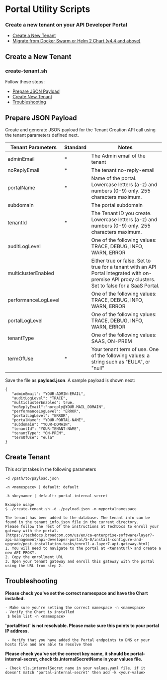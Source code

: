 # Portal Utility Scripts

### Create a new tenant on your API Developer Portal
* [Create a New Tenant ](#create-a-new-tenant)
* [Migrate from Docker Swarm or Helm 2 Chart (v4.4 and above)](portal-migration/README.md)

## Create a New Tenant
### create-tenant.sh
Follow these steps:
* [Prepare JSON Payload](#prepare-json-payload)
* [Create New Tenant](#create-tenant)
* [Troubleshooting](#troubleshooting)

## Prepare JSON Payload
Create and generate JSON payload for the Tenant Creation API call using the tenant parameters defined next. 

|Tenant Parameters|Standard|Notes|
|---|---|---|		
|adminEmail|*|The Admin email of the tenant|
|noReplyEmail|*|The tenant no-reply-email|
|portalName|*|Name of the portal. Lowercase letters (a-z) and numbers (0-9) only. 255 characters maximum.|
|subdomain| |The portal subdomain|
|tenantId|*|The Tenant ID you create. Lowercase letters (a-z) and numbers (0-9) only. 255 characters maximum.|
|auditLogLevel||One of the following values: TRACE, DEBUG, INFO, WARN, ERROR|
|multiclusterEnabled||Either true or false. Set to true for a tenant with an API Portal integrated with on-premise API proxy clusters. Set to false for a SaaS Portal.|
|performanceLogLevel||One of the following values: TRACE, DEBUG, INFO, WARN, ERROR|
|portalLogLevel||One of the following values: TRACE, DEBUG, INFO, WARN, ERROR|
|tenantType||One of the following values: SAAS, ON-PREM|
|termOfUse|*|Your tenant term of use. One of the following values: a string such as "EULA", or "null"| 

Save the file as **payload.json**. A sample payload is shown next:
```
{
   "adminEmail": "YOUR-ADMIN-EMAIL",
   "auditLogLevel": "TRACE",
   "multiclusterEnabled": true,
   "noReplyEmail":"noreply@YOUR-MAIL_DOMAIN",
   "performanceLogLevel": "ERROR",
   "portalLogLevel": "ERROR",
   "portalName": "YOUR-PORTAL-NAME",
   "subdomain": "YOUR-DOMAIN",
   "tenantId": "YOUR-TENANT-NAME",
   "tenantType": "ON-PREM",
   "termOfUse": "eula"
}
```


## Create Tenant
This script takes in the following parameters

```
-d /path/to/payload.json

-n <namespace> | default: default

-k <keyname> | default: portal-internal-secret

Example usage
$ ./create-tenant.sh -d ./payload.json -n myportalnamespace

The tenant has been added to the database. The tenant info can be found in the tenant_info.json file in the current directory.
Please follow the rest of the instructions at TechDocs to enroll your gateway with the portal.
(https://techdocs.broadcom.com/us/en/ca-enterprise-software/layer7-api-management/api-developer-portal/5-0/install-configure-and-upgrade/post-installation-tasks/enroll-a-layer7-api-gateway.html)
1. You will need to navigate to the portal at <tenantUrl> and create a new API PROXY. 
2. Copy the enrollment URL
3. Open your tenant gateway and enroll this gateway with the portal using the URL from step 2.

```
## Troubleshooting

**Please check you've set the correct namespace and have the Chart installed.**
```
- Make sure you're setting the correct namespace -n <namespace>
- Verify the Chart is installed
 $ helm list -n <namespace>
```
 **'portalHost' is not resolvable. Please make sure this points to your portal IP address.**
```
 - Verify that you have added the Portal endpoints to DNS or your hosts file and are able to resolve them
```
 **Please check you've set the correct key name, it should be portal-internal-secret, check tls.internalSecretName in your values file.**
 ```
 - Check tls.internalSecret name in your values.yaml file, if it doesn't match 'portal-internal-secret' then add -k <your-value>
```
